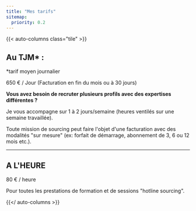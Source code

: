 ```yaml
---
title: "Mes tarifs"
sitemap:
  priority: 0.2
---
```


{{< auto-columns class="tile" >}}
## Au TJM* :

*tarif moyen journalier

650 € / Jour
(Facturation en fin du mois ou à 30 jours)

**Vous avez besoin de recruter plusieurs profils avec des expertises différentes ?**

Je vous accompagne sur 1 à 2 jours/semaine (heures ventilés sur une semaine travaillée).

Toute mission de sourcing peut faire l'objet d'une facturation avec des modalités "sur mesure" (ex: forfait de démarrage, abonnement de 3, 6 ou 12 mois etc.). 

----
## A L'HEURE

80 € / heure

Pour toutes les prestations de formation et de sessions "hotline sourcing".

{{</ auto-columns >}}
